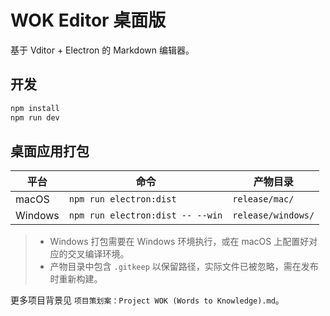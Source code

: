 # WOK Editor 桌面版

基于 Vditor + Electron 的 Markdown 编辑器。

## 开发

```bash
npm install
npm run dev
```

## 桌面应用打包

| 平台 | 命令 | 产物目录 |
| --- | --- | --- |
| macOS | `npm run electron:dist` | `release/mac/` |
| Windows | `npm run electron:dist -- --win` | `release/windows/` |

> - Windows 打包需要在 Windows 环境执行，或在 macOS 上配置好对应的交叉编译环境。
> - 产物目录中包含 `.gitkeep` 以保留路径，实际文件已被忽略，需在发布时重新构建。

更多项目背景见 `项目策划案：Project WOK (Words to Knowledge).md`。
